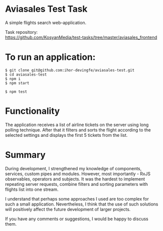 # Aviasales Test Task

A simple flights search web-application.

Task repository: \
https://github.com/KosyanMedia/test-tasks/tree/master/aviasales_frontend

# To run an application:

```
$ git clone git@github.com:ihor-devingfe/aviasales-test.git
$ cd aviasales-test
$ npm i
$ npm start

$ npm test
```

# Functionality

The application receives a list of airline tickets on the server using long polling technique. After that it filters and sorts the flight according to the selected settings
and displays the first 5 tickets from the list.

# Summary

During development, I strengthened my knowledge of components, services, custom pipes and modules. However, most importantly - RxJS observables, operators and subjects.
It was the hardest to implement repeating server requests, combine filters and sorting parameters with flights list into one stream.

I understand that perhaps some approaches I used are too complex for such a small application. Nevertheless, I think that the use of such solutions will positively affect the future development of larger projects.

If you have any comments or suggestions, I would be happy to discuss them.
